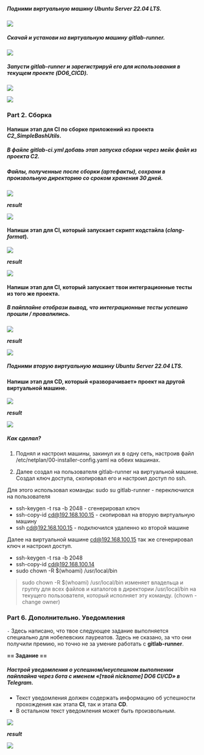 ##### Подними виртуальную машину *Ubuntu Server 22.04 LTS*.
![](img/1.1.png)

##### Скачай и установи на виртуальную машину **gitlab-runner**.
![](img/1.2.png)

##### Запусти **gitlab-runner** и зарегистрируй его для использования в текущем проекте (*DO6_CICD*).
![](img/1.3.png) 

![](img/1.4.png)



### Part 2. Сборка

#### Напиши этап для **CI** по сборке приложений из проекта *C2_SimpleBashUtils*.

##### В файле _gitlab-ci.yml_ добавь этап запуска сборки через мейк файл из проекта _C2_.

##### Файлы, полученные после сборки (артефакты), сохрани в произвольную директорию со сроком хранения 30 дней.

![](img/2.1.png) 

***result***

![](img/2.2.png) 


#### Напиши этап для **CI**, который запускает скрипт кодстайла (*clang-format*).

![](img/3.1.png) 

***result***

![](img/3.2.png) 


#### Напиши этап для **CI**, который запускает твои интеграционные тесты из того же проекта.

##### В пайплайне отобрази вывод, что интеграционные тесты успешно прошли / провалились.


![](img/4.1.png) 

***result***

![](img/4.2.png) 


##### Подними вторую виртуальную машину *Ubuntu Server 22.04 LTS*.

#### Напиши этап для **CD**, который «разворачивает» проект на другой виртуальной машине.


![](img/5.1.png) 

***result***

![](img/5.2.png) 


##### Как сделал? 

1. Поднял и настроил машины, закинул их в одну сеть, настроив файл /etc/netplan/00-installer-config.yaml на обеих машинах.

2. Далее создал на пользователя gitlab-runner на виртуальной машине. Создал ключ доступа, скопировал его и настроил доступ по ssh.

Для этого использовал команды:
sudo su gitlab-runner - переключился на пользователя
- ssh-keygen -t rsa -b 2048 - сгенерировал ключ
- ssh-copy-id cd@192.168.100.15 - скопировал на вторую виртуальную машину
- ssh cd@192.168.100.15 - подключился удаленно ко второй машине

Далее на виртуальной машине cd@192.168.100.15 так же сгенерировал ключ и настроил доступ.
- ssh-keygen -t rsa -b 2048
- ssh-copy-id cd@192.168.100.14
- sudo chown -R $(whoami) /usr/local/bin

> sudo chown -R $(whoami) /usr/local/bin изменяет владельца и группу для всех файлов и каталогов в директории /usr/local/bin на текущего пользователя, который исполняет эту команду. (chown - change owner)

### Part 6. Дополнительно. Уведомления

`-` Здесь написано, что твое следующее задание выполняется специально для нобелевских лауреатов. Здесь не сказано, за что они получили премию, но точно не за умение работать с **gitlab-runner**.

**== Задание ==**

##### Настрой уведомления о успешном/неуспешном выполнении пайплайна через бота с именем «[твой nickname] DO6 CI/CD» в *Telegram*.

- Текст уведомления должен содержать информацию об успешности прохождения как этапа **CI**, так и этапа **CD**.
- В остальном текст уведомления может быть произвольным.


![](img/6.1.png) 

***result***

![](img/6.2.png) 
